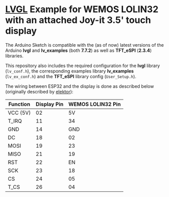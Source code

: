 # [LVGL](https://github.com/lvgl/lvgl) Example for WEMOS LOLIN32 with an attached Joy-it 3.5' touch display

The Arduino Sketch is compatible with the (as of now) latest versions of the Arduino **lvgl** and **lv_examples** (both **7.7.2**) as well as **TFT_eSPI** (**2.3.4**) libraries.

This repository also includes the required configuration for the **lvgl** library (`lv_conf.h`), the corresponding examples library **lv_examples** (`lv_ex_conf.h`) and the **TFT_eSPI** library config (`User_Setup.h`).

The wiring between ESP32 and the display is done as described below (originally described by [elektor](https://www.elektormagazine.com/articles/guiwithtouchforesp32rpico)):

| Function | Display Pin | WEMOS LOLIN32 Pin |
| -------- | ----------- | ----------------- |
| VCC (5V) | 02          | 5V                |
| T_IRQ    | 11          | 34                |
| GND      | 14          | GND               |
| DC       | 18          | 02                |
| MOSI     | 19          | 23                |
| MISO     | 21          | 19                |
| RST      | 22          | EN                |
| SCK      | 23          | 18                |
| CS       | 24          | 05                |
| T_CS     | 26          | 04                |
